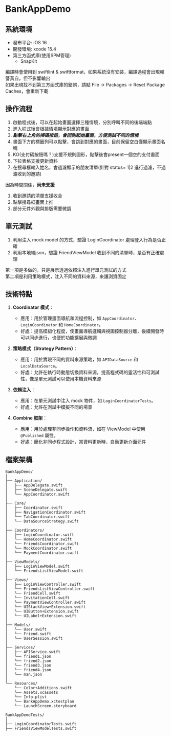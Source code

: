 # BankAppDemo

## 系統環境
* 發布平台: iOS 16
* 開發環境: xcode 15.4
* 第三方函式庫(使用SPM管理)
  * SnapKit

編譯時會使用到 swiftlint & swiftformat，如果系統沒有安裝，編譯過程會出現報警黃自，但不影響輸出<br>
如果出現找不到第三方函式庫的錯誤，請點 File -> Packages -> Reset Package Caches，會重新下載

## 操作流程
1. 啟動程式後，可以在起始畫面選擇三種情境，分別呼叫不同的後端端點
2. 進入程式後會根據情境顯示對應的畫面
3. ***點擊右上角的掃碼按鈕，會回到起始畫面，方便測試不同的情境***
4. 畫面下方的標籤列可以點擊，會跳到對應的畫面，目前保留空白僅顯示畫面名稱
5. KO(支付碼按鈕嗎？)支援不規則圖形，點擊後會present一個空的支付畫面
6. 下拉表格支援更新資料
7. 在搜尋框輸入姓名，會過濾顯示的朋友清單(針對 status= 1|2 進行過濾，不過濾收到的邀請)

因為時間關係，**尚未支援**
1. 收到邀請的清單支援收合
2. 點擊搜尋框畫面上推
3. 部分元件外觀與排版需要微調

## 單元測試
1. 利用注入 mock model 的方式，驗證 LoginCoordinator 處理登入行為是否正確
2. 利用本地端json，驗證 FriendViewModel 收到不同的清單時，是否有正確處理

第一項是多做的，只是展示透過依賴注入進行單元測試的方式<br>
第二項是利用策略模式，注入不同的資料來源，來讓測資固定

## 技術特點

1. **Coordinator 模式**：
   - 應用：用於管理畫面導航和流程控制，如 `AppCoordinator`、`LoginCoordinator` 和 `HomeCoordinator`。
   - 好處：提高模組化程度，使畫面導航邏輯與視圖控制器分離，後續開發時可以同步進行，也便於功能擴展與微調

2. **策略模式（Strategy Pattern）**：
   - 應用：用於實現不同的資料來源策略，如 `APIDataSource` 和 `LocalDataSource`。
   - 好處：允許在執行時動態切換資料來源，提高程式碼的靈活性和可測試性，像是單元測試可以使用本機資料來源

3. **依賴注入**：
   - 應用：在單元測試中注入 mock 物件，如 `LoginCoordinatorTests`。
   - 好處：允許在測試中模擬不同的場景

5. **Combine 框架**：
   - 應用：用於處理非同步操作和資料流，如在 ViewModel 中使用 `@Published` 屬性。
   - 好處：簡化非同步程式設計，當資料更新時，自動更新介面元件

## 檔案架構

```
BankAppDemo/
│
├── Application/
│   ├── AppDelegate.swift
│   ├── SceneDelegate.swift
│   └── AppCoordinator.swift
│
├── Core/
│   ├── Coordinator.swift
│   ├── NavigationCoordinator.swift
│   └── TabCoordinator.swift
│   └── DataSourceStrategy.swift
│
├── Coordinators/
│   ├── LoginCoordinator.swift
│   └── HomeCoordinator.swift
│   └── FriendsCoordinator.swift
│   └── MockCoordinator.swift
│   └── PaymentCoordinator.swift
│
├── ViewModels/
│   ├── LoginViewModel.swift
│   └── FriendsListViewModel.swift
│
├── Views/
│   ├── LoginViewController.swift
│   └── FriendsListViewController.swift
│   └── FriendCell.swift
│   └── InvitationCell.swift
│   └── PaymentViewController.swift
│   └── UIStackView+Extension.swift
│   └── UIButton+Extension.swift
│   └── UILabel+Extension.swift
│
├── Models/
│   └── User.swift
│   └── Friend.swift
│   └── UserSession.swift
│
├── Services/
│   ├── APIService.swift
│   └── friend1.json
│   └── friend2.json
│   └── friend3.json
│   └── friend4.json
│   └── man.json
│
└── Resources/
    └── Color+Additions.swift
    └── Assets.xcassets
    └── Info.plist
    └── BankAppDemo.xctestplan
    └── LaunchScreen.storyboard

BankAppDemoTests/
│
├── LoginCoordinatorTests.swift
├── FriendsViewModelTests.swift

```
